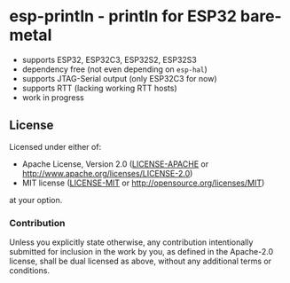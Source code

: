 # esp-println - println for ESP32 bare-metal

- supports ESP32, ESP32C3, ESP32S2, ESP32S3
- dependency free (not even depending on `esp-hal`)
- supports JTAG-Serial output (only ESP32C3 for now)
- supports RTT (lacking working RTT hosts)
- work in progress

## License

Licensed under either of:

- Apache License, Version 2.0 ([LICENSE-APACHE](LICENSE-APACHE) or http://www.apache.org/licenses/LICENSE-2.0)
- MIT license ([LICENSE-MIT](LICENSE-MIT) or http://opensource.org/licenses/MIT)

at your option.

### Contribution

Unless you explicitly state otherwise, any contribution intentionally submitted for inclusion in
the work by you, as defined in the Apache-2.0 license, shall be dual licensed as above, without
any additional terms or conditions.
